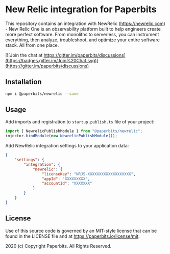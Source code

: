 # New Relic integration for Paperbits
 
This repository contains an integration with NewRelic (https://newrelic.com) - New Relic One is an observability platform built to help engineers create more perfect software. From monoliths to serverless, you can instrument everything, then analyze, troubleshoot, and optimize your entire software stack. All from one place.

[![Join the chat at https://gitter.im/paperbits/discussions](https://badges.gitter.im/Join%20Chat.svg)](https://gitter.im/paperbits/discussions)



## Installation

```bash
npm i @paperbits/newrelic --save
```

## Usage
Add imports and registration to `startup.publish.ts` file of your project:

```ts
import { NewrelicPublishModule } from "@paperbits/newrelic";
injector.bindModule(new NewrelicPublishModule());
```

Add NewRelic integration settings to your application data:
```json
{
    "settings": {
        "integration": {
            "newrelic": {
                "licenseKey": "NRJS-XXXXXXXXXXXXXXXXXXX",
                "appId": "XXXXXXXXX",
                "accountId": "XXXXXXX"
            }
        }
    }
}

```

## License
Use of this source code is governed by an MIT-style license that can be found in the LICENSE file and at https://paperbits.io/license/mit.

2020 (c) Copyright Paperbits. All Rights Reserved.
